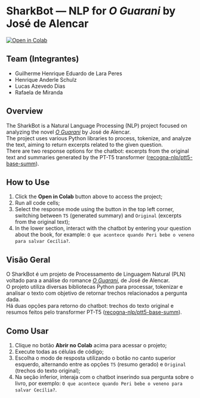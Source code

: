# SharkBot — NLP for *O Guarani* by José de Alencar

[![Open in Colab](https://colab.research.google.com/assets/colab-badge.svg)](https://colab.research.google.com/github/lucas-azdias/SharkBot/blob/main/SharkBot.ipynb)

## Team (Integrantes)
- Guilherme Henrique Eduardo de Lara Peres
- Henrique Anderle Schulz
- Lucas Azevedo Dias
- Rafaela de Miranda

## Overview
The SharkBot is a Natural Language Processing (NLP) project focused on analyzing the novel [*O Guarani*](https://archive.org/details/bub_gb_RZFcAAAAQBAJ) by José de Alencar.  
The project uses various Python libraries to process, tokenize, and analyze the text, aiming to return excerpts related to the given question.  
There are two response options for the chatbot: excerpts from the original text and summaries generated by the PT-T5 transformer ([recogna-nlp/ptt5-base-summ](https://huggingface.co/recogna-nlp/ptt5-base-summ)).

## How to Use
1. Click the **Open in Colab** button above to access the project;
2. Run all code cells;
3. Select the response mode using the button in the top left corner, switching between `T5` (generated summary) and `Original` (excerpts from the original text);
4. In the lower section, interact with the chatbot by entering your question about the book, for example: `O que acontece quando Peri bebe o veneno para salvar Cecília?`.

## Visão Geral
O SharkBot é um projeto de Processamento de Linguagem Natural (PLN) voltado para a análise do romance [*O Guarani*](https://archive.org/details/bub_gb_RZFcAAAAQBAJ), de José de Alencar.  
O projeto utiliza diversas bibliotecas Python para processar, tokenizar e analisar o texto com objetivo de retornar trechos relacionados a pergunta dada.  
Há duas opções para retorno do chatbot: trechos do texto original e resumos feitos pelo transformer PT-T5 ([recogna-nlp/ptt5-base-summ](https://huggingface.co/recogna-nlp/ptt5-base-summ)).

## Como Usar
1. Clique no botão **Abrir no Colab** acima para acessar o projeto;
2. Execute todas as células de código;
3. Escolha o modo de resposta utilizando o botão no canto superior esquerdo, alternando entre as opções `T5` (resumo gerado) e `Original` (trechos do texto original);
4. Na seção inferior, interaja com o chatbot inserindo sua pergunta sobre o livro, por exemplo: `O que acontece quando Peri bebe o veneno para salvar Cecília?`.
